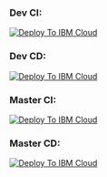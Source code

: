 ### Dev CI:
[![Deploy To IBM Cloud](https://console.bluemix.net/devops/graphics/create_toolchain_button.png)](https://console.bluemix.net/devops/setup/deploy/?repository=https://github.com/CEDP-Garage-DevOps/cedp-toolchain.git&branch=dev-ci&env_id=ibm:yp:us-south)

### Dev CD:
[![Deploy To IBM Cloud](https://console.bluemix.net/devops/graphics/create_toolchain_button.png)](https://console.bluemix.net/devops/setup/deploy/?repository=https://github.com/CEDP-Garage-DevOps/cedp-toolchain.git&branch=dev-cd&env_id=ibm:yp:us-south)

### Master CI:
[![Deploy To IBM Cloud](https://console.bluemix.net/devops/graphics/create_toolchain_button.png)](https://console.bluemix.net/devops/setup/deploy/?repository=https://github.com/CEDP-Garage-DevOps/cedp-toolchain.git&branch=master-ci&env_id=ibm:yp:us-south)

### Master CD:
[![Deploy To IBM Cloud](https://console.bluemix.net/devops/graphics/create_toolchain_button.png)](https://console.bluemix.net/devops/setup/deploy/?repository=https://github.com/CEDP-Garage-DevOps/cedp-toolchain.git&branch=master-cd&env_id=ibm:yp:us-south)
